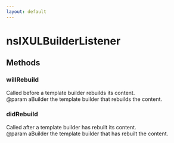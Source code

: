 ```yaml
---
layout: default
---
```


# nsIXULBuilderListener #

## Methods ##

### willRebuild ###
  
Called before a template builder rebuilds its content.  
@param aBuilder the template builder that rebuilds the content.  
  

### didRebuild ###
  
Called after a template builder has rebuilt its content.  
@param aBuilder the template builder that has rebuilt the content.  
  
